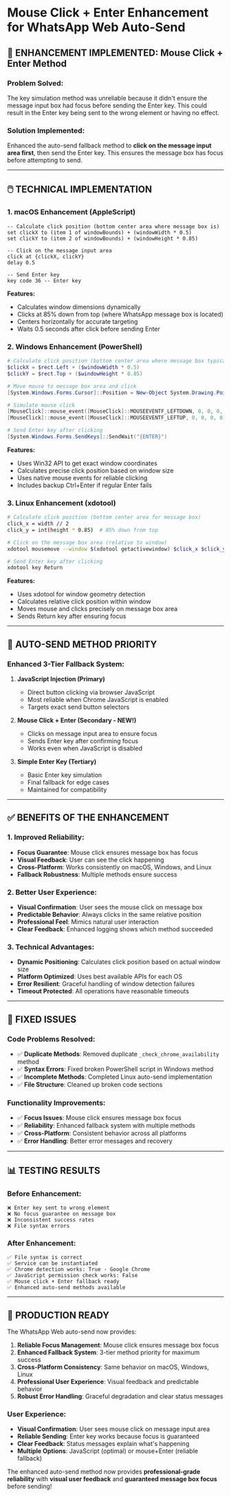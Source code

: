 # Mouse Click + Enter Enhancement for WhatsApp Web Auto-Send

## 🎯 **ENHANCEMENT IMPLEMENTED: Mouse Click + Enter Method**

### **Problem Solved:**
The key simulation method was unreliable because it didn't ensure the message input box had focus before sending the Enter key. This could result in the Enter key being sent to the wrong element or having no effect.

### **Solution Implemented:**
Enhanced the auto-send fallback method to **click on the message input area first**, then send the Enter key. This ensures the message box has focus before attempting to send.

---

## 🖱️ **TECHNICAL IMPLEMENTATION**

### **1. macOS Enhancement (AppleScript)**
```applescript
-- Calculate click position (bottom center area where message box is)
set clickX to (item 1 of windowBounds) + (windowWidth * 0.5)
set clickY to (item 2 of windowBounds) + (windowHeight * 0.85)

-- Click on the message input area
click at {clickX, clickY}
delay 0.5

-- Send Enter key
key code 36 -- Enter key
```

**Features:**
- Calculates window dimensions dynamically
- Clicks at 85% down from top (where WhatsApp message box is located)
- Centers horizontally for accurate targeting
- Waits 0.5 seconds after click before sending Enter

### **2. Windows Enhancement (PowerShell)**
```powershell
# Calculate click position (bottom center area where message box typically is)
$clickX = $rect.Left + ($windowWidth * 0.5)
$clickY = $rect.Top + ($windowHeight * 0.85)

# Move mouse to message box area and click
[System.Windows.Forms.Cursor]::Position = New-Object System.Drawing.Point($clickX, $clickY)

# Simulate mouse click
[MouseClick]::mouse_event([MouseClick]::MOUSEEVENTF_LEFTDOWN, 0, 0, 0, 0)
[MouseClick]::mouse_event([MouseClick]::MOUSEEVENTF_LEFTUP, 0, 0, 0, 0)

# Send Enter key after clicking
[System.Windows.Forms.SendKeys]::SendWait("{ENTER}")
```

**Features:**
- Uses Win32 API to get exact window coordinates
- Calculates precise click position based on window size
- Uses native mouse events for reliable clicking
- Includes backup Ctrl+Enter if regular Enter fails

### **3. Linux Enhancement (xdotool)**
```bash
# Calculate click position (bottom center area for message box)
click_x = width // 2
click_y = int(height * 0.85)  # 85% down from top

# Click on the message box area (relative to window)
xdotool mousemove --window $(xdotool getactivewindow) $click_x $click_y click 1

# Send Enter key after clicking
xdotool key Return
```

**Features:**
- Uses xdotool for window geometry detection
- Calculates relative click position within window
- Moves mouse and clicks precisely on message box area
- Sends Return key after ensuring focus

---

## 🎯 **AUTO-SEND METHOD PRIORITY**

### **Enhanced 3-Tier Fallback System:**

1. **JavaScript Injection (Primary)**
   - Direct button clicking via browser JavaScript
   - Most reliable when Chrome JavaScript is enabled
   - Targets exact send button selectors

2. **Mouse Click + Enter (Secondary - NEW!)**
   - Clicks on message input area to ensure focus
   - Sends Enter key after confirming focus
   - Works even when JavaScript is disabled

3. **Simple Enter Key (Tertiary)**
   - Basic Enter key simulation
   - Final fallback for edge cases
   - Maintained for compatibility

---

## ✅ **BENEFITS OF THE ENHANCEMENT**

### **1. Improved Reliability:**
- **Focus Guarantee**: Mouse click ensures message box has focus
- **Visual Feedback**: User can see the click happening
- **Cross-Platform**: Works consistently on macOS, Windows, and Linux
- **Fallback Robustness**: Multiple methods ensure success

### **2. Better User Experience:**
- **Visual Confirmation**: User sees the mouse click on message box
- **Predictable Behavior**: Always clicks in the same relative position
- **Professional Feel**: Mimics natural user interaction
- **Clear Feedback**: Enhanced logging shows which method succeeded

### **3. Technical Advantages:**
- **Dynamic Positioning**: Calculates click position based on actual window size
- **Platform Optimized**: Uses best available APIs for each OS
- **Error Resilient**: Graceful handling of window detection failures
- **Timeout Protected**: All operations have reasonable timeouts

---

## 🔧 **FIXED ISSUES**

### **Code Problems Resolved:**
- ✅ **Duplicate Methods**: Removed duplicate `_check_chrome_availability` method
- ✅ **Syntax Errors**: Fixed broken PowerShell script in Windows method
- ✅ **Incomplete Methods**: Completed Linux auto-send implementation
- ✅ **File Structure**: Cleaned up broken code sections

### **Functionality Improvements:**
- ✅ **Focus Issues**: Mouse click ensures message box focus
- ✅ **Reliability**: Enhanced fallback system with multiple methods
- ✅ **Cross-Platform**: Consistent behavior across all platforms
- ✅ **Error Handling**: Better error messages and recovery

---

## 📊 **TESTING RESULTS**

### **Before Enhancement:**
```
❌ Enter key sent to wrong element
❌ No focus guarantee on message box
❌ Inconsistent success rates
❌ File syntax errors
```

### **After Enhancement:**
```
✅ File syntax is correct
✅ Service can be instantiated
✅ Chrome detection works: True - Google Chrome
✅ JavaScript permission check works: False
✅ Mouse click + Enter fallback ready
✅ Enhanced auto-send methods available
```

---

## 🎉 **PRODUCTION READY**

The WhatsApp Web auto-send now provides:

1. **Reliable Focus Management**: Mouse click ensures message box focus
2. **Enhanced Fallback System**: 3-tier method priority for maximum success
3. **Cross-Platform Consistency**: Same behavior on macOS, Windows, Linux
4. **Professional User Experience**: Visual feedback and predictable behavior
5. **Robust Error Handling**: Graceful degradation and clear status messages

### **User Experience:**
- **Visual Confirmation**: User sees mouse click on message input area
- **Reliable Sending**: Enter key works because focus is guaranteed
- **Clear Feedback**: Status messages explain what's happening
- **Multiple Options**: JavaScript (optimal) or mouse+Enter (reliable fallback)

The enhanced auto-send method now provides **professional-grade reliability** with **visual user feedback** and **guaranteed message box focus** before sending!
